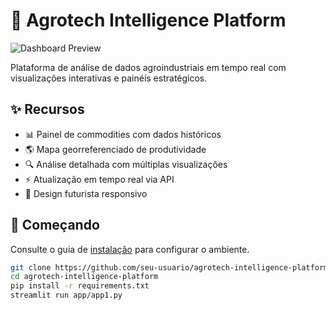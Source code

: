 # 🌱 Agrotech Intelligence Platform

![Dashboard Preview]([assets/images/dashboard_preview.png](https://agrotech-intelligence-platform-gtqykccvbdv35xjjufbevo.streamlit.app/))

Plataforma de análise de dados agroindustriais em tempo real com visualizações interativas e painéis estratégicos.

## ✨ Recursos

- 📊 Painel de commodities com dados históricos
- 🌎 Mapa georreferenciado de produtividade
- 🔍 Análise detalhada com múltiplas visualizações
- ⚡ Atualização em tempo real via API
- 🎨 Design futurista responsivo

## 🚀 Começando

Consulte o guia de [instalação](docs/SETUP.md) para configurar o ambiente.

```bash
git clone https://github.com/seu-usuario/agrotech-intelligence-platform.git
cd agrotech-intelligence-platform
pip install -r requirements.txt
streamlit run app/app1.py
